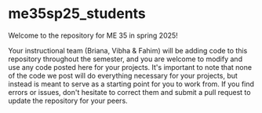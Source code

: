 # me35sp25_students
Welcome to the repository for ME 35 in spring 2025!

Your instructional team (Briana, Vibha & Fahim) will be adding code to this repository throughout the semester, and you are welcome to modify and use any code posted here for your projects. It's important to note that none of the code we post will do everything necessary for your projects, but instead is meant to serve as a starting point for you to work from. If you find errors or issues, don't hesitate to correct them and submit a pull request to update the repository for your peers.
